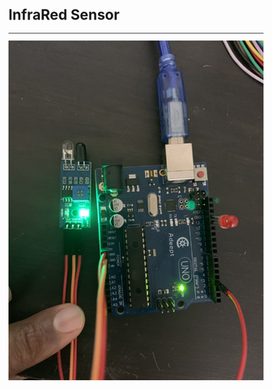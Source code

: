 # InfraRed Sensor 

---

![img](https://github.com/adarshkumarsingh83/arduino/blob/master/APPLICATION/36_infra_red_sensor/IMG_5982.jpg)